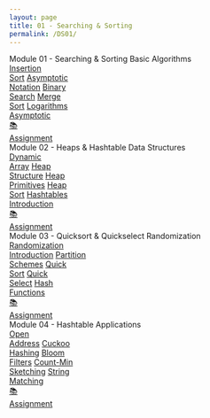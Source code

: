 ```yaml
---
layout: page
title: 01 - Searching & Sorting
permalink: /DS01/
---
```


<div class="row"><div class="btn text" markdown="1">
<div class="btn name">Module 01 - Searching & Sorting Basic Algorithms</div>
<div class="row" style="grid-template-columns: 1fr 1fr 1fr 1fr 1fr;">
  <a href="/01-MSDS/DS01/M101/" class="btn box2">Insertion <br>Sort</a>
  <a href="/01-MSDS/DS01/M102/" class="btn box2">Asymptotic<br>Notation</a>
  <a href="/01-MSDS/DS01/M103/" class="btn box2">Binary    <br>Search</a>
  <a href="/01-MSDS/DS01/M104/" class="btn box2">Merge     <br>Sort</a>
  <a href="/01-MSDS/DS01/M105/" class="btn box2">Logarithms<br>Asymptotic</a>
  <br>
  <a href="//" class="btn box2">📚<br>Assignment</a>
</div></div></div>

<div class="row"><div class="btn text" markdown="1">
<div class="btn name">Module 02 - Heaps & Hashtable Data Structures</div>
<div class="row" style="grid-template-columns: 1fr 1fr 1fr 1fr 1fr;">
  <a href="/01-MSDS/DS01/M201/" class="btn box2">Dynamic   <br>Array</a>
  <a href="/01-MSDS/DS01/M202/" class="btn box2">Heap      <br>Structure</a>
  <a href="/01-MSDS/DS01/M203/" class="btn box2">Heap      <br>Primitives</a>
  <a href="/01-MSDS/DS01/M204/" class="btn box2">Heap      <br>Sort</a>
  <a href="/01-MSDS/DS01/M205/" class="btn box2">Hashtables<br>Introduction</a>
  <br>
  <a href="//" class="btn box2">📚<br>Assignment</a>
</div></div></div>

<div class="row"><div class="btn text" markdown="1">
<div class="btn name">Module 03 - Quicksort & Quickselect Randomization</div>
<div class="row" style="grid-template-columns: 1fr 1fr 1fr 1fr 1fr;">
  <a href="/01-MSDS/DS01/M301/" class="btn box2">Randomization <br>Introduction</a>
  <a href="/01-MSDS/DS01/M302/" class="btn box2">Partition     <br>Schemes</a>
  <a href="/01-MSDS/DS01/M303/" class="btn box2">Quick         <br>Sort</a>
  <a href="/01-MSDS/DS01/M304/" class="btn box2">Quick         <br>Select</a>
  <a href="/01-MSDS/DS01/M305/" class="btn box2">Hash          <br>Functions</a>
  <br>
  <a href="//" class="btn box2">📚<br>Assignment</a>
</div></div></div>

<div class="row"><div class="btn text" markdown="1">
<div class="btn name">Module 04 - Hashtable Applications</div>
<div class="row" style="grid-template-columns: 1fr 1fr 1fr 1fr 1fr;">
  <a href="/01-MSDS/DS01/M401/" class="btn box2">Open     <br>Address</a>
  <a href="/01-MSDS/DS01/M402/" class="btn box2">Cuckoo   <br>Hashing</a>
  <a href="/01-MSDS/DS01/M403/" class="btn box2">Bloom    <br>Filters</a>
  <a href="/01-MSDS/DS01/M404/" class="btn box2">Count-Min<br>Sketching</a>
  <a href="/01-MSDS/DS01/M405/" class="btn box2">String   <br>Matching</a>
  <br>
  <a href="//" class="btn box2">📚<br>Assignment</a>
</div></div></div>
